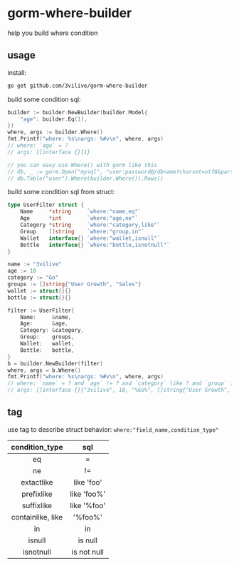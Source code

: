 # gorm-where-builder

help you build where condition

## usage

install:

```sh
go get github.com/3vilive/gorm-where-builder
```

build some condition sql:

```go
builder := builder.NewBuilder(builder.Model{
    "age": builder.Eq(1),
})
where, args := builder.Where()
fmt.Printf("where: %s\nargs: %#v\n", where, args)
// where: `age` = ?
// args: []interface {}{1}

// you can easy use Where() with gorm like this
// db, _ := gorm.Open("mysql", "user:password@/dbname?charset=utf8&parseTime=True&loc=Local")
// db.Table("user").Where(builder.Where()).Rows()
```

build some condition sql from struct:

```go
type UserFilter struct {
    Name     *string     `where:"name,eq"`
    Age      *int        `where:"age,ne"`
    Category *string     `where:"category,like"`
    Group    []string    `where:"group,in"`
    Wallet   interface{} `where:"wallet,isnull"`
    Bottle   interface{} `where:"bottle,isnotnull"`
}

name := "3vilive"
age := 18
category := "Go"
groups := []string{"User Growth", "Sales"}
wallet := struct{}{}
bottle := struct{}{}

filter := UserFilter{
    Name:     &name,
    Age:      &age,
    Category: &category,
    Group:    groups,
    Wallet:   wallet,
    Bottle:   bottle,
}
b = builder.NewBuilder(filter)
where, args = b.Where()
fmt.Printf("where: %s\nargs: %#v\n", where, args)
// where: `name` = ? and `age` != ? and `category` like ? and `group` in ? and `wallet` is null and `bottle` is not null
// args: []interface {}{"3vilive", 18, "%Go%", []string{"User Growth", "Sales"}}
```

## tag 

use tag to describe struct behavior: `where:"field_name,condition_type"`

| condition_type | sql | 
| :-: | :-: |
| eq | = |
| ne | != |
| extactlike | like 'foo' |
| prefixlike | like 'foo%' |
| suffixlike | like '%foo' |
| containlike, like | '%foo%' |
| in | in |
| isnull | is null |
| isnotnull | is not null |




